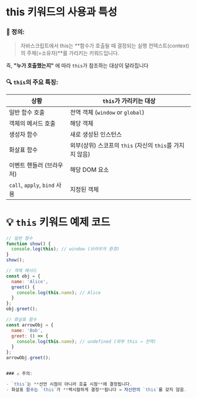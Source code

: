 # this 키워드의 사용과 특성

### 📘 정의:

> 자바스크립트에서 this는 **함수가 호출될 때 결정되는 실행 컨텍스트(context)의 주체(=소유자)**를 가리키는 키워드입니다.
> 

즉, **"누가 호출했는지"** 에 따라 `this`가 참조하는 대상이 달라집니다

### 🔍 `this`의 주요 특징:

| 상황 | `this`가 가리키는 대상 |
| --- | --- |
| 일반 함수 호출 | 전역 객체 (`window` or `global`) |
| 객체의 메서드 호출 | 해당 객체 |
| 생성자 함수 | 새로 생성된 인스턴스 |
| 화살표 함수 | 외부(상위) 스코프의 `this` (자신의 `this`를 가지지 않음) |
| 이벤트 핸들러 (브라우저) | 해당 DOM 요소 |
| `call`, `apply`, `bind` 사용 | 지정된 객체 |

# 💡 `this` 키워드 예제 코드

```javascript
// 일반 함수
function show() {
  console.log(this); // window (브라우저 환경)
}
show();

// 객체 메서드
const obj = {
  name: 'Alice',
  greet() {
    console.log(this.name); // Alice
  }
};
obj.greet();

// 화살표 함수
const arrowObj = {
  name: 'Bob',
  greet: () => {
    console.log(this.name); // undefined (외부 this → 전역)
  }
};
arrowObj.greet();


### ⚠️ 주의:

- `this`는 **선언 시점이 아니라 호출 시점**에 결정됩니다.
- 화살표 함수는 `this`가 **렉시컬하게 결정**됩니다 → 자신만의 `this`를 갖지 않음.
